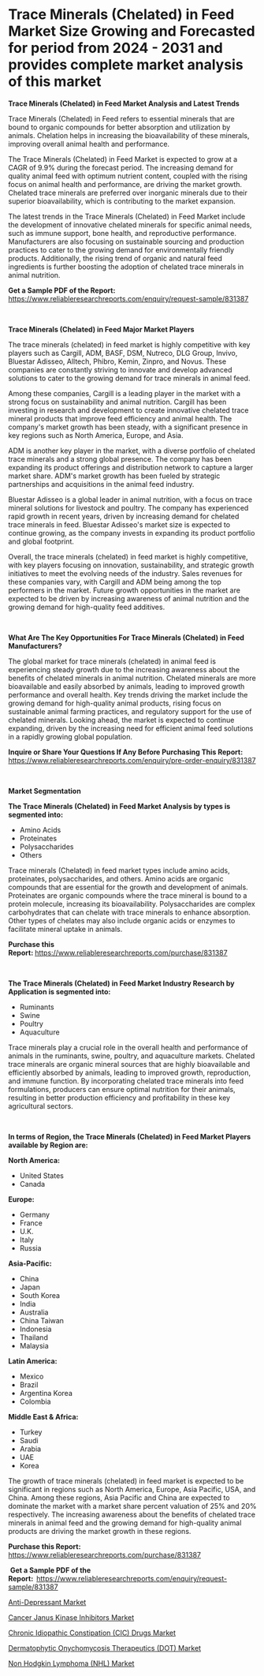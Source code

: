 <p><h1>Trace Minerals (Chelated) in Feed Market Size Growing and Forecasted for period from 2024 - 2031 and provides complete market analysis of this market</h1></p><p><strong>Trace Minerals (Chelated) in Feed Market Analysis and Latest Trends</strong></p>
<p><p>Trace Minerals (Chelated) in Feed refers to essential minerals that are bound to organic compounds for better absorption and utilization by animals. Chelation helps in increasing the bioavailability of these minerals, improving overall animal health and performance.</p><p>The Trace Minerals (Chelated) in Feed Market is expected to grow at a CAGR of 9.9% during the forecast period. The increasing demand for quality animal feed with optimum nutrient content, coupled with the rising focus on animal health and performance, are driving the market growth. Chelated trace minerals are preferred over inorganic minerals due to their superior bioavailability, which is contributing to the market expansion.</p><p>The latest trends in the Trace Minerals (Chelated) in Feed Market include the development of innovative chelated minerals for specific animal needs, such as immune support, bone health, and reproductive performance. Manufacturers are also focusing on sustainable sourcing and production practices to cater to the growing demand for environmentally friendly products. Additionally, the rising trend of organic and natural feed ingredients is further boosting the adoption of chelated trace minerals in animal nutrition.</p></p>
<p><strong>Get a Sample PDF of the Report:&nbsp;</strong> <a href="https://www.reliableresearchreports.com/enquiry/request-sample/831387">https://www.reliableresearchreports.com/enquiry/request-sample/831387</a></p>
<p>&nbsp;</p>
<p><strong>Trace Minerals (Chelated) in Feed Major Market Players</strong></p>
<p><p>The trace minerals (chelated) in feed market is highly competitive with key players such as Cargill, ADM, BASF, DSM, Nutreco, DLG Group, Invivo, Bluestar Adisseo, Alltech, Phibro, Kemin, Zinpro, and Novus. These companies are constantly striving to innovate and develop advanced solutions to cater to the growing demand for trace minerals in animal feed.</p><p>Among these companies, Cargill is a leading player in the market with a strong focus on sustainability and animal nutrition. Cargill has been investing in research and development to create innovative chelated trace mineral products that improve feed efficiency and animal health. The company's market growth has been steady, with a significant presence in key regions such as North America, Europe, and Asia.</p><p>ADM is another key player in the market, with a diverse portfolio of chelated trace minerals and a strong global presence. The company has been expanding its product offerings and distribution network to capture a larger market share. ADM's market growth has been fueled by strategic partnerships and acquisitions in the animal feed industry.</p><p>Bluestar Adisseo is a global leader in animal nutrition, with a focus on trace mineral solutions for livestock and poultry. The company has experienced rapid growth in recent years, driven by increasing demand for chelated trace minerals in feed. Bluestar Adisseo's market size is expected to continue growing, as the company invests in expanding its product portfolio and global footprint.</p><p>Overall, the trace minerals (chelated) in feed market is highly competitive, with key players focusing on innovation, sustainability, and strategic growth initiatives to meet the evolving needs of the industry. Sales revenues for these companies vary, with Cargill and ADM being among the top performers in the market. Future growth opportunities in the market are expected to be driven by increasing awareness of animal nutrition and the growing demand for high-quality feed additives.</p></p>
<p>&nbsp;</p>
<p><strong>What Are The Key Opportunities For Trace Minerals (Chelated) in Feed Manufacturers?</strong></p>
<p><p>The global market for trace minerals (chelated) in animal feed is experiencing steady growth due to the increasing awareness about the benefits of chelated minerals in animal nutrition. Chelated minerals are more bioavailable and easily absorbed by animals, leading to improved growth performance and overall health. Key trends driving the market include the growing demand for high-quality animal products, rising focus on sustainable animal farming practices, and regulatory support for the use of chelated minerals. Looking ahead, the market is expected to continue expanding, driven by the increasing need for efficient animal feed solutions in a rapidly growing global population.</p></p>
<p><strong>Inquire or Share Your Questions If Any Before Purchasing This Report:</strong> <a href="https://www.reliableresearchreports.com/enquiry/pre-order-enquiry/831387">https://www.reliableresearchreports.com/enquiry/pre-order-enquiry/831387</a></p>
<p>&nbsp;</p>
<p><strong>Market Segmentation</strong></p>
<p><strong>The Trace Minerals (Chelated) in Feed Market Analysis by types is segmented into:</strong></p>
<p><ul><li>Amino Acids</li><li>Proteinates</li><li>Polysaccharides</li><li>Others</li></ul></p>
<p><p>Trace minerals (Chelated) in feed market types include amino acids, proteinates, polysaccharides, and others. Amino acids are organic compounds that are essential for the growth and development of animals. Proteinates are organic compounds where the trace mineral is bound to a protein molecule, increasing its bioavailability. Polysaccharides are complex carbohydrates that can chelate with trace minerals to enhance absorption. Other types of chelates may also include organic acids or enzymes to facilitate mineral uptake in animals.</p></p>
<p><strong>Purchase this Report:&nbsp;</strong><a href="https://www.reliableresearchreports.com/purchase/831387">https://www.reliableresearchreports.com/purchase/831387</a></p>
<p>&nbsp;</p>
<p><strong>The Trace Minerals (Chelated) in Feed Market Industry Research by Application is segmented into:</strong></p>
<p><ul><li>Ruminants</li><li>Swine</li><li>Poultry</li><li>Aquaculture</li></ul></p>
<p><p>Trace minerals play a crucial role in the overall health and performance of animals in the ruminants, swine, poultry, and aquaculture markets. Chelated trace minerals are organic mineral sources that are highly bioavailable and efficiently absorbed by animals, leading to improved growth, reproduction, and immune function. By incorporating chelated trace minerals into feed formulations, producers can ensure optimal nutrition for their animals, resulting in better production efficiency and profitability in these key agricultural sectors.</p></p>
<p>&nbsp;</p>
<p><strong>In terms of Region, the Trace Minerals (Chelated) in Feed Market Players available by Region are:</strong></p>
<p>
    <p> <strong> North America: </strong>
        <ul>
            <li>United States</li>
            <li>Canada</li>
        </ul>
        </p> 
    <p> <strong> Europe: </strong>
        <ul>
            <li>Germany</li>
            <li>France</li>
            <li>U.K.</li>
            <li>Italy</li>
            <li>Russia</li>
        </ul>
        </p> 
    <p> <strong> Asia-Pacific: </strong>
        <ul>
            <li>China</li>
            <li>Japan</li>
            <li>South Korea</li>
            <li>India</li>
            <li>Australia</li>
            <li>China Taiwan</li>
            <li>Indonesia</li>
            <li>Thailand</li>
            <li>Malaysia</li>
        </ul>
        </p> 
    <p> <strong> Latin America: </strong>
        <ul>
            <li>Mexico</li>
            <li>Brazil</li>
            <li>Argentina Korea</li>
            <li>Colombia</li>
        </ul>
        </p> 
    <p> <strong> Middle East & Africa: </strong>
        <ul>
            <li>Turkey</li>
            <li>Saudi</li>
            <li>Arabia</li>
            <li>UAE</li>
            <li>Korea</li>
        </ul>
    </p>
    </p>
<p><p>The growth of trace minerals (chelated) in feed market is expected to be significant in regions such as North America, Europe, Asia Pacific, USA, and China. Among these regions, Asia Pacific and China are expected to dominate the market with a market share percent valuation of 25% and 20% respectively. The increasing awareness about the benefits of chelated trace minerals in animal feed and the growing demand for high-quality animal products are driving the market growth in these regions.</p></p>
<p><strong>Purchase this Report: </strong><a href="https://www.reliableresearchreports.com/purchase/831387">https://www.reliableresearchreports.com/purchase/831387</a></p>
<p>&nbsp;<strong>Get a Sample PDF of the Report:&nbsp;&nbsp;</strong><a href="https://www.reliableresearchreports.com/enquiry/request-sample/831387">https://www.reliableresearchreports.com/enquiry/request-sample/831387</a></p>
<p><strong></strong></p>
<p><p><a href="https://medium.com/@donaldortega4f/anti-depressant-market-furnishes-information-on-market-share-market-trends-and-market-growth-000d7f38ef8f">Anti-Depressant Market</a></p><p><a href="https://medium.com/@carolclarkson766/cancer-janus-kinase-inhibitors-market-share-evolution-and-market-growth-trends-2024-2031-c67e87c92b13">Cancer Janus Kinase Inhibitors Market</a></p><p><a href="https://medium.com/@donaldortega4f/chronic-idiopathic-constipation-cic-drugs-market-trends-and-market-analysis-forecasted-for-period-03e6e94e88e1">Chronic Idiopathic Constipation (CIC) Drugs Market</a></p><p><a href="https://medium.com/@carolclarkson766/dermatophytic-onychomycosis-therapeutics-dot-market-exploring-market-share-market-trends-and-d2ede1bb1d97">Dermatophytic Onychomycosis Therapeutics (DOT) Market</a></p><p><a href="https://medium.com/@donaldortega4f/non-hodgkin-lymphoma-nhl-market-the-key-to-successful-business-strategy-forecast-till-2031-5791e986bb97">Non Hodgkin Lymphoma (NHL) Market</a></p></p>